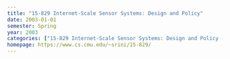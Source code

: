 ```yaml
---
title: "15-829 Internet-Scale Sensor Systems: Design and Policy"
date: 2003-01-01
semester: Spring
year: 2003
categories: ["15-829 Internet-Scale Sensor Systems: Design and Policy (Graduate)", "2003 Spring"]
homepage: https://www.cs.cmu.edu/~srini/15-829/
---
```


